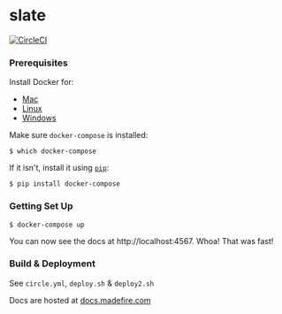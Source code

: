 # slate

[![CircleCI](https://circleci.com/gh/Madefire/slate.svg?style=svg)](https://circleci.com/gh/Madefire/slate)

### Prerequisites

Install Docker for:

- [Mac](https://docs.docker.com/engine/installation/mac/)
- [Linux](https://docs.docker.com/engine/installation/linux/ubuntulinux/)
- [Windows](https://docs.docker.com/engine/installation/windows/)

Make sure `docker-compose` is installed:
```shell
$ which docker-compose
```
If it isn't, install it using [`pip`](https://pip.pypa.io/en/stable/installing/):
```shell
$ pip install docker-compose
```

### Getting Set Up

```shell
$ docker-compose up
```

You can now see the docs at http://localhost:4567. Whoa! That was fast!

### Build & Deployment

See `circle.yml`, `deploy.sh` & `deploy2.sh`

Docs are hosted at [docs.madefire.com](https://docs.madefire.com)
